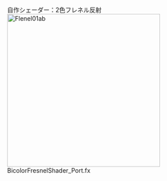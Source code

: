 <br>自作シェーダー：2色フレネル反射</br>
<img width="354" alt="Flenel01ab" src="https://github.com/KWneko/Shader/assets/164093711/c8c03fe7-6d85-49d5-9a04-6588a12ede6a">
<br>BicolorFresnelShader_Port.fx</br>
